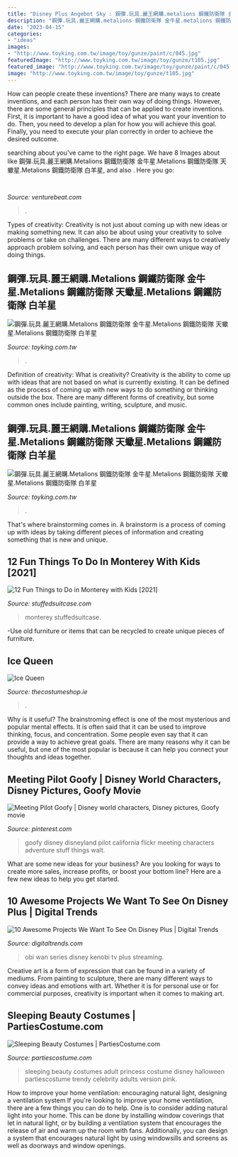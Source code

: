 ```yaml
---
title: "Disney Plus Angebot Sky : 鋼彈.玩具.麗王網購.metalions 鋼鐵防衛隊 金牛星.metalions 鋼鐵防衛隊 天蠍星.metalions 鋼鐵防衛隊 白羊星"
description: "鋼彈.玩具.麗王網購.metalions 鋼鐵防衛隊 金牛星.metalions 鋼鐵防衛隊 天蠍星.metalions 鋼鐵防衛隊 白羊星"
date: "2023-04-15"
categories:
- "ideas"
images:
- "http://www.toyking.com.tw/image/toy/gunze/paint/c/045.jpg"
featuredImage: "http://www.toyking.com.tw/image/toy/gunze/t105.jpg"
featured_image: "http://www.toyking.com.tw/image/toy/gunze/paint/c/045.jpg"
image: "http://www.toyking.com.tw/image/toy/gunze/t105.jpg"
---
```



How can people create these inventions?
There are many ways to create inventions, and each person has their own way of doing things. However, there are some general principles that can be applied to create inventions. First, it is important to have a good idea of what you want your invention to do. Then, you need to develop a plan for how you will achieve this goal. Finally, you need to execute your plan correctly in order to achieve the desired outcome.

	

		
searching about  you've came to the right page. We have 8 Images about  like 鋼彈.玩具.麗王網購.Metalions 鋼鐵防衛隊 金牛星.Metalions 鋼鐵防衛隊 天蠍星.Metalions 鋼鐵防衛隊 白羊星,  and also . Here you go:
		
    
## 

<img loading=lazy src="https://venturebeat.com/wp-content/uploads/2020/04/hp-envy-2.jpg?w=800" onerror="this.onerror=null;this.src='https://tse3.mm.bing.net/th?id=OIP.JVSj1jCSAFvhjhufKHhGPAHaEt&amp;pid=15.1';" alt="">

_Source: venturebeat.com_

>. 

	

Types of creativity:
Creativity is not just about coming up with new ideas or making something new. It can also be about using your creativity to solve problems or take on challenges. There are many different ways to creatively approach problem solving, and each person has their own unique way of doing things.

    
## 鋼彈.玩具.麗王網購.Metalions 鋼鐵防衛隊 金牛星.Metalions 鋼鐵防衛隊 天蠍星.Metalions 鋼鐵防衛隊 白羊星

<img loading=lazy src="http://www.toyking.com.tw/image/toy/gunze/t105.jpg" onerror="this.onerror=null;this.src='https://tse3.mm.bing.net/th?id=OIP.0jq4QvmcIpn-0cKInTlXBwAAAA&amp;pid=15.1';" alt="鋼彈.玩具.麗王網購.Metalions 鋼鐵防衛隊 金牛星.Metalions 鋼鐵防衛隊 天蠍星.Metalions 鋼鐵防衛隊 白羊星">

_Source: toyking.com.tw_

>. 

	

Definition of creativity: What is creativity?
Creativity is the ability to come up with ideas that are not based on what is currently existing. It can be defined as the process of coming up with new ways to do something or thinking outside the box. There are many different forms of creativity, but some common ones include painting, writing, sculpture, and music.

    
## 鋼彈.玩具.麗王網購.Metalions 鋼鐵防衛隊 金牛星.Metalions 鋼鐵防衛隊 天蠍星.Metalions 鋼鐵防衛隊 白羊星

<img loading=lazy src="http://www.toyking.com.tw/image/toy/gunze/paint/c/045.jpg" onerror="this.onerror=null;this.src='https://tse2.mm.bing.net/th?id=OIP.JjPfK-AMEy8qmq7h43-LLQAAAA&amp;pid=15.1';" alt="鋼彈.玩具.麗王網購.Metalions 鋼鐵防衛隊 金牛星.Metalions 鋼鐵防衛隊 天蠍星.Metalions 鋼鐵防衛隊 白羊星">

_Source: toyking.com.tw_

>. 

	

That's where brainstorming comes in. A brainstorm is a process of coming up with ideas by taking different pieces of information and creating something that is new and unique.

    
## 12 Fun Things To Do In Monterey With Kids [2021]

<img loading=lazy src="https://stuffedsuitcase.com/wp-content/uploads/2021/05/things-to-do-with-kids-in-monterey-540x1080.jpg" onerror="this.onerror=null;this.src='https://tse3.mm.bing.net/th?id=OIP.esxIjd95Gzh0cTKrBl-snAHaO0&amp;pid=15.1';" alt="12 Fun Things to Do in Monterey with Kids [2021]">

_Source: stuffedsuitcase.com_

>monterey stuffedsuitcase. 

	

-Use old furniture or items that can be recycled to create unique pieces of furniture.

    
## Ice Queen

<img loading=lazy src="https://www.thecostumeshop.ie/images/detailed/34/ice_queen.jpg" onerror="this.onerror=null;this.src='https://tse1.mm.bing.net/th?id=OIP.BAwl0NnKjjhx2FcsAMlvMwHaNd&amp;pid=15.1';" alt="Ice Queen">

_Source: thecostumeshop.ie_

>. 

	

Why is it useful?
The brainstroming effect is one of the most mysterious and popular mental effects. It is often said that it can be used to improve thinking, focus, and concentration. Some people even say that it can provide a way to achieve great goals. There are many reasons why it can be useful, but one of the most popular is because it can help you connect your thoughts and ideas together.

    
## Meeting Pilot Goofy | Disney World Characters, Disney Pictures, Goofy Movie

<img loading=lazy src="https://i.pinimg.com/originals/9d/1a/53/9d1a53f1a86f2b352057bce1eeb643e7.jpg" onerror="this.onerror=null;this.src='https://tse1.mm.bing.net/th?id=OIP.b_-L9TK6Wpotj8zFPFNg9AAAAA&amp;pid=15.1';" alt="Meeting Pilot Goofy | Disney world characters, Disney pictures, Goofy movie">

_Source: pinterest.com_

>goofy disney disneyland pilot california flickr meeting characters adventure stuff things walt. 

	

What are some new ideas for your business?
Are you looking for ways to create more sales, increase profits, or boost your bottom line? Here are a few new ideas to help you get started.

    
## 10 Awesome Projects We Want To See On Disney Plus | Digital Trends

<img loading=lazy src="https://icdn2.digitaltrends.com/image/obi-wan-1500x1000.jpg" onerror="this.onerror=null;this.src='https://tse2.mm.bing.net/th?id=OIP.K6Ua4Lmzr_bv4QfD_hQJDQHaE8&amp;pid=15.1';" alt="10 Awesome Projects We Want To See On Disney Plus | Digital Trends">

_Source: digitaltrends.com_

>obi wan series disney kenobi tv plus streaming. 

	

Creative art is a form of expression that can be found in a variety of mediums. From painting to sculpture, there are many different ways to convey ideas and emotions with art. Whether it is for personal use or for commercial purposes, creativity is important when it comes to making art.

    
## Sleeping Beauty Costumes | PartiesCostume.com

<img loading=lazy src="http://www.partiescostume.com/wp-content/uploads/2016/02/Adult-Sleeping-Beauty-Costumes.jpg" onerror="this.onerror=null;this.src='https://tse4.mm.bing.net/th?id=OIP.UOaB08AJm9ZbKN70kUUt4gHaLH&amp;pid=15.1';" alt="Sleeping Beauty Costumes | PartiesCostume.com">

_Source: partiescostume.com_

>sleeping beauty costumes adult princess costume disney halloween partiescostume trendy celebrity adults version pink. 

	

How to improve your home ventilation: encouraging natural light, designing a ventilation system
If you're looking to improve your home ventilation, there are a few things you can do to help. One is to consider adding natural light into your home. This can be done by installing window coverings that let in natural light, or by building a ventilation system that encourages the release of air and warm up the room with fans. Additionally, you can design a system that encourages natural light by using windowsills and screens as well as doorways and window openings.

